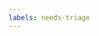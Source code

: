 ```yaml
---
labels: needs-triage
---
```


<!--

If you want to ask a general question, please create a new discussion instead of
an issue: https://github.com/KYVENetwork/cometbft/v37/discussions

-->
